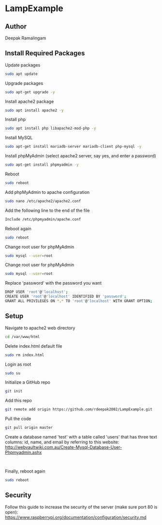 # LampExample

## Author
Deepak Ramalingam

## Install Required Packages
Update packages
```sh
sudo apt update
```
Upgrade packages
```sh
sudo apt-get upgrade -y
```
Install apache2 package
```sh
sudo apt install apache2 -y
```
Install php
```sh
sudo apt install php libapache2-mod-php -y
```
Install MySQL
```sh
sudo apt-get install mariadb-server mariadb-client php-mysql -y
```
Install phpMyAdmin (select apache2 server, say yes, and enter a password)
```sh
sudo apt-get install phpmyadmin -y
```
Reboot
```sh
sudo reboot
```
Add phpMyAdmin to apache configuration
```sh
sudo nano /etc/apache2/apache2.conf
```
Add the following line to the end of the file
```sh
Include /etc/phpmyadmin/apache.conf
```
Reboot again
```sh
sudo reboot
```
Change root user for phpMyAdmin
```sh
sudo mysql --user=root
```
Change root user for phpMyAdmin
```sh
sudo mysql --user=root
```
Replace 'password' with the password you want
```sh
DROP USER 'root'@'localhost';
CREATE USER 'root'@'localhost' IDENTIFIED BY 'password';
GRANT ALL PRIVILEGES ON *.* TO 'root'@'localhost' WITH GRANT OPTION;
```


## Setup
Navigate to apache2 web directory
```sh
cd /var/www/html
```
Delete index.html default file
```sh
sudo rm index.html
```
Login as root
```sh
sudo su
```
Initialize a GitHub repo
```sh
git init
```
Add this repo
```sh
git remote add origin https://github.com/rdeepak2002/LampExample.git
```
Pull the code
```sh
git pull origin master
```
Create a database named 'test' with a table called 'users' that has three text columns: id, name, and email by referring to this website:
http://webvaultwiki.com.au/Create-Mysql-Database-User-Phpmyadmin.ashx

&nbsp;

Finally, reboot again
```sh
sudo reboot
```

## Security
Follow this guide to increase the security of the server (make sure port 80 is open):
https://www.raspberrypi.org/documentation/configuration/security.md
